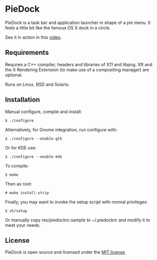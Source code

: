 PieDock
=======

PieDock is a task bar and application launcher in shape of a pie menu.
It feels a little bit like the famous OS X dock in a circle.

See it in action in this [video](http://vimeo.com/21360384).

Requirements
------------

Requires a C++ compiler, headers and libraries of X11 and libpng.
Xft and the X Rendering Extension (to make use of a compositing manager)
are optional.

Runs on Linux, BSD and Solaris.

Installation
------------

Manual configure, compile and install:

	$ ./configure

Alternatively, for Gnome integration, run configure with:

	$ ./configure --enable-gtk

Or for KDE use:

	$ ./configure --enable-kde

To compile:

	$ make

Then as root:

	# make install-strip

Finally, you may want to invoke the setup script with normal privileges:

	$ sh/setup

Or manually copy res/piedockrc.sample to ~/.piedockrc and modify it to
meet your needs.

License
-------

PieDock is open source and licensed under the
[MIT license](http://www.opensource.org/licenses/mit-license.php).
